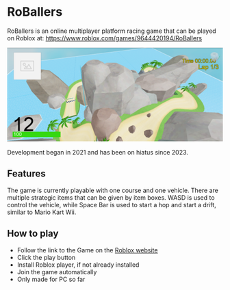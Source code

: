 # RoBallers

RoBallers is an online multiplayer platform racing game that can be played on
Roblox at: https://www.roblox.com/games/9644420194/RoBallers

![RoBallers Track Design](web-site-images/RoballerTrackDesign.png "Roballer Track Design")

Development began in 2021 and has been on hiatus since 2023.

## Features

The game is currently playable with one course and one vehicle. There are
multiple strategic items that can be given by item boxes. WASD is used to
control the vehicle, while Space Bar is used to start a hop and start a drift, similar to Mario
Kart Wii.

## How to play
 * Follow the link to the Game on the [Roblox website](https://www.roblox.com/games/9644420194/RoBallers)
 * Click the play button
 * Install Roblox player, if not already installed
 * Join the game automatically
 * Only made for PC so far


